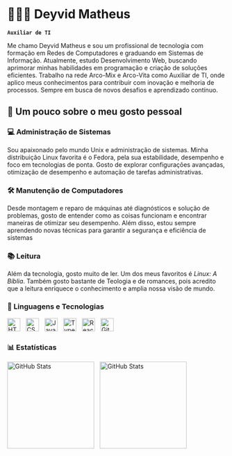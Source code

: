 # 👩🏻‍💻 Deyvid Matheus

**`Auxiliar de TI `**

Me chamo Deyvid Matheus e sou um profissional de tecnologia com formação em Redes de Computadores e graduando em Sistemas de Informação. Atualmente, estudo Desenvolvimento Web, buscando aprimorar minhas habilidades em programação e criação de soluções eficientes. Trabalho na rede Arco-Mix e Arco-Vita como Auxiliar de TI, onde aplico meus conhecimentos para contribuir com inovação e melhoria de processos. Sempre em busca de novos desafios e aprendizado contínuo.

## 🧠 Um pouco sobre o meu gosto pessoal

### 💻 Administração de Sistemas  
Sou apaixonado pelo mundo Unix e administração de sistemas. Minha distribuição Linux favorita é o Fedora, pela sua estabilidade, desempenho e foco em tecnologias de ponta. Gosto de explorar configurações avançadas, otimização de desempenho e automação de tarefas administrativas.  

### 🛠️ Manutenção de Computadores
Desde montagem e reparo de máquinas até diagnósticos e solução de problemas, gosto de entender como as coisas funcionam e encontrar maneiras de otimizar seu desempenho. Além disso, estou sempre aprendendo novas técnicas para garantir a segurança e eficiência de sistemas

### 📚 Leitura  
Além da tecnologia, gosto muito de ler. Um dos meus favoritos é *Linux: A Bíblia*. Também gosto bastante de Teologia e de romances, pois acredito que a leitura enriquece o conhecimento e amplia nossa visão de mundo.  

### 🤖 Linguagens e Tecnologias

<img 
    align="left" 
    alt="HTML"
    title="HTML" 
    width="30px" 
    style="padding-right: 10px;" 
    src="https://cdn.jsdelivr.net/gh/devicons/devicon@latest/icons/html5/html5-original.svg" 
/>
<img 
    align="left" 
    alt="CSS" 
    title="CSS"
    width="30px" 
    style="padding-right: 10px;" 
    src="https://cdn.jsdelivr.net/gh/devicons/devicon@latest/icons/css3/css3-original.svg" 
/>
<img 
    align="left" 
    alt="JavaScript" 
    title="JavaScript"
    width="30px" 
    style="padding-right: 10px;" 
    src="https://cdn.jsdelivr.net/gh/devicons/devicon@latest/icons/javascript/javascript-original.svg" 
/>
<img 
    align="left" 
    alt="TypeScript"
    title="TypeScript" 
    width="30px" 
    style="padding-right: 10px;" 
    src="https://cdn.jsdelivr.net/gh/devicons/devicon@latest/icons/typescript/typescript-original.svg" 
/>
<img 
    align="left" 
    alt="React"
    title="React" 
    width="30px" 
    style="padding-right: 10px;" 
    src="https://cdn.jsdelivr.net/gh/devicons/devicon@latest/icons/react/react-original.svg" 
/>
<img 
    align="left" 
    alt="Git" 
    title="Git"
    width="30px" 
    style="padding-right: 10px;" 
    src="https://cdn.jsdelivr.net/gh/devicons/devicon@latest/icons/git/git-original.svg" 
/>

<br/>
<br/>

### 📊 Estatísticas

<p>
  <img 
    align="left" 
    alt="GitHub Stats" 
    height="200" 
    style="padding-right: 10px;" 
    src="https://github-readme-stats.vercel.app/api?username=dwyvid1&show_icons=true&theme=tokyonight&include_all_commits=true&locale=pt-br" 
  />

<img 
      align="left" 
      alt="GitHub Stats" 
      height="200" 
      src="https://github-readme-stats.vercel.app/api/top-langs/?username=dwyvid1&theme=tokyonight&layout=compact&custom_title=Tecnologias&langs_count=9" 
  />

</p>


